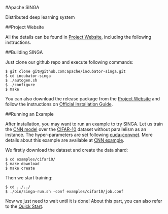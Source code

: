 
#Apache SINGA

Distributed deep learning system

##Project Website

All the details can be found in [Project Website](http://singa.incubator.apache.org), including the following instructions.

##Building SINGA

Just clone our github repo and execute following commands:

	$ git clone git@github.com:apache/incubator-singa.git
	$ cd incubator-singa
	$ ./autogen.sh
	$ ./configure
	$ make

You can also download the release package from the [Project Website](http://singa.incubator.apache.org) and follow the instructions on [Official Installation Guide](http://singa.incubator.apache.org/docs/installation.html).

##Running an Example

After installation, you may want to run an example to try SINGA.
Let us train the [CNN model](http://papers.nips.cc/paper/4824-imagenet-classification-with-deep-convolutional-neural-networks) over the
[CIFAR-10](http://www.cs.toronto.edu/~kriz/cifar.html) dataset without parallelism as an instance.
The hyper-parameters are set following
[cuda-convnet](https://code.google.com/p/cuda-convnet/). More details about this example are
available at [CNN example](http://singa.incubator.apache.org/docs/cnn).

We firstly download the dataset and create the data shard:

	$ cd examples/cifar10/
	$ make download
	$ make create

Then we start training:

	$ cd ../../
    $ ./bin/singa-run.sh -conf examples/cifar10/job.conf

Now we just need to wait until it is done! About this part, you can also refer to the [Quick Start](http://singa.incubator.apache.org/docs/quick-start.html). 
